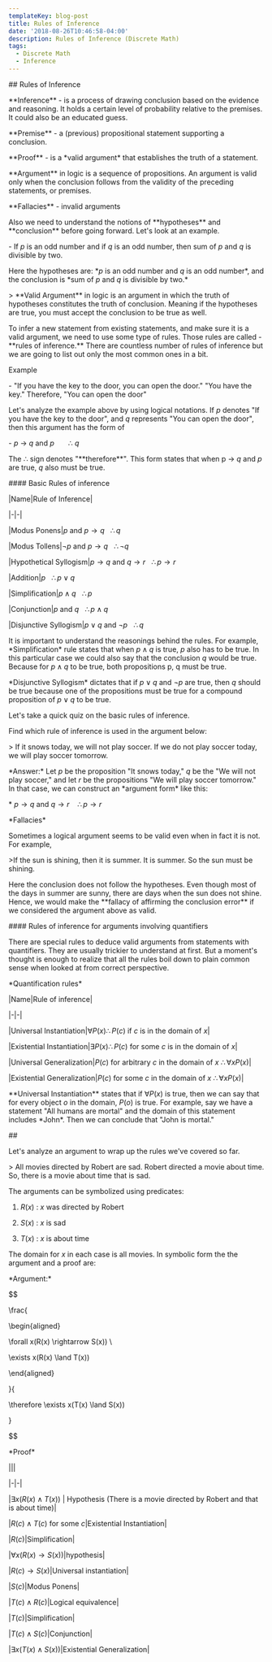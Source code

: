 ```yaml
---
templateKey: blog-post
title: Rules of Inference
date: '2018-08-26T10:46:58-04:00'
description: Rules of Inference (Discrete Math)
tags:
  - Discrete Math
  - Inference
---
```

\## Rules of Inference





\*\*Inference\*\* - is a process of drawing conclusion based on the evidence and reasoning. It holds a certain level of probability relative to the premises. It could also be an educated guess.



\*\*Premise\*\* - a (previous) propositional statement supporting a conclusion.



\*\*Proof\*\* - is a \*valid argument\* that establishes the truth of a statement.



\*\*Argument\*\* in logic is a sequence of propositions. An argument is valid only when the conclusion follows from the validity of the preceding statements, or premises.



\*\*Fallacies\*\* - invalid arguments



Also we need to understand the notions of \*\*hypotheses\*\* and \*\*conclusion\*\* before going forward. Let's look at an example. 

\- If $p$ is an odd number and if $q$ is an odd number, then sum of $p$ and $q$ is divisible by two.



Here the hypotheses are: \*$p$ is an odd number and $q$ is an odd number\*, and the conclusion is \*sum of $p$ and $q$ is divisible by two.\*



\> \*\*Valid Argument\*\* in logic is an argument in which the truth of hypotheses constitutes the truth of conclusion. Meaning if the hypotheses are true, you must accept the conclusion to be true as well.



To infer a new statement from existing statements, and make sure it is a valid argument, we need to use some type of rules. Those rules are called - \*\*rules of inference.\*\* There are countless number of rules of inference but we are going to list out only the most common ones in a bit.



Example 

\- "If you have the key to the door, you can open the door." "You have the key." Therefore, "You can open the door"



Let's analyze the example above by using logical notations. If $p$ denotes "If you have the key to the door", and $q$ represents "You can open the door", then this argument has the form of 

\- $p$ $\rightarrow$ $q$ and $p$  &nbsp;&nbsp;&nbsp;&nbsp;&nbsp;&nbsp;$\therefore$ $q$



The $\therefore$ sign denotes "\*\*therefore\*\*". This form states that when p $\rightarrow$ $q$ and $p$ are true, $q$ also must be true.



\#### Basic Rules of inference

\|Name|Rule of Inference|

\|-|-|

\|Modus Ponens|$p$ and $p \rightarrow q$ &nbsp;&nbsp;$\therefore q$

\|Modus Tollens|$\neg p$ and $p \rightarrow q$ &nbsp;&nbsp;$\therefore \neg q$

\|Hypothetical Syllogism|$p \rightarrow q$ and $q \rightarrow r$ &nbsp;&nbsp;$\therefore p \rightarrow r$

\|Addition|$p$ &nbsp;&nbsp;$\therefore p \lor q$

\|Simplification|$p \land q$ &nbsp;&nbsp;$\therefore p$

\|Conjunction|$p$ and $q$ &nbsp;&nbsp;$\therefore p \land q$

\|Disjunctive Syllogism|$p \lor q$ and $\neg p$ &nbsp;&nbsp;$\therefore q$



It is important to understand the reasonings behind the rules. For example, \*Simplification\* rule states that when $p \land q$ is true, $p$ also has to be true. In this particular case we could also say that the conclusion $q$ would be true. Because for $p \land q$ to be true, both propositions p, q must be true. 



\*Disjunctive Syllogism\* dictates that if $p \lor q$ and $\neg p$ are true, then $q$ should be true because one of the propositions must be true for a compound proposition of $p \lor q$ to be true.



Let's take a quick quiz on the basic rules of inference. 



Find which rule of inference is used in the argument below:

\> If it snows today, we will not play soccer. If we do not play soccer today, we will play soccer tomorrow.



\*Answer:\* Let $p$ be the proposition "It snows today," $q$ be the "We will not play soccer," and let $r$ be the propositions "We will play soccer tomorrow." In that case, we can construct an \*argument form\* like this:

\* $p \rightarrow q$ and $q \rightarrow r$ &nbsp;&nbsp; $\therefore p \rightarrow r$



\*Fallacies\*

Sometimes a logical argument seems to be valid even when in fact it is not. For example, 

\>If the sun is shining, then it is summer. It is summer. So the sun must be shining.



Here the conclusion does not follow the hypotheses. Even though most of the days in summer are sunny, there are days when the sun does not shine. Hence, we would make the \*\*fallacy of affirming the conclusion error\*\* if we considered the argument above as valid.



\#### Rules of inference for arguments involving quantifiers



There are special rules to deduce valid arguments from statements with quantifiers. They are usually trickier to understand at first. But a moment's thought is enough to realize that all the rules boil down to plain common sense when looked at from correct perspective. 



\*Quantification rules\*

\|Name|Rule of inference|

\|-|-|

\|Universal Instantiation|$\forall P(x) \therefore P(c)$ if $c$ is in the domain of $x$|

\|Existential Instantiation|$\exists P(x) \therefore P(c)$ for some $c$ is in the domain of $x$|

\|Universal Generalization|$P(c)$ for arbitrary $c$ in the domain of $x$ $\therefore \forall x P(x)$|

\|Existential Generalization|$P(c)$ for some  $c$ in the domain of $x$ $\therefore \forall x P(x)$|



\*\*Universal Instantiation\*\* states that if $\forall P(x)$ is true, then we can say that for every object $o$ in the domain, $P(o)$ is true. For example, say we have a statement "All humans are mortal" and the domain of this statement includes \*John\*. Then we can conclude that "John is mortal."

\##

Let's analyze an argument to wrap up the rules we've covered so far.

\> All movies directed by Robert are sad. Robert directed a movie about time. So, there is a movie about time that is sad.



The arguments can be symbolized using predicates:

1. $R(x)$ : $x$ was directed by Robert

2. $S(x)$ : $x$ is sad

3. $T(x)$ : $x$ is about time



The domain for $x$ in each case is all movies. In symbolic form the the argument and a proof are:



\*Argument:\* 



$$

\frac{

\begin{aligned}

\forall x(R(x) \rightarrow S(x)) \\

\exists x(R(x) \land T(x))

\end{aligned}

}{

\therefore \exists x(T(x) \land S(x))

}

$$



\*Proof\*

\|||

\|-|-|

\|$\exists x(R(x) \land T(x))$ | Hypothesis (There is a movie directed by Robert and that is about time)|

\|$R(c) \land T(c)$ for some $c$|Existential Instantiation|

\|$R(c)$|Simplification|

\|$\forall x(R(x) \rightarrow S(x))$|hypothesis|

\|$R(c) \rightarrow S(x)$|Universal instantiation|

\|$S(c)$|Modus Ponens|

\|$T(c) \land R(c)$|Logical equivalence|

\|$T(c)$|Simplification|

\|$T(c) \land S(c)$|Conjunction|

\|$\exists x(T(x) \land S(x))$|Existential Generalization|
